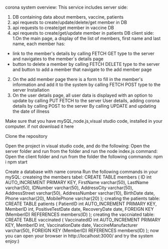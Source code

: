 corona system overview:
This service includes
server side:
1. DB containing data about members, vaccine, patients
2. api requests to create/update/delete/get member in DB
3. api requests to create/get member in vaccine DB
4. api requests to create/get/update member in patients DB
client side:
1.On the main page, a display of the list of members, first name and last name,
each member has:
  *  link to the member's details by calling FETCH GET type to the server and navigates to the member`s details page 
  *  button to delete a member by calling FETCH DELETE type to the server
  and button to add a member that navigate to the add member page
2. On the add member page there is a form to fill in the member's information and add it to the system by calling FETCH  POST type to the server
Installation
3. On the user details page, all user data is displayed with an option to update by calling PUT FETCH to the server
User details, adding corona details by calling POST to the server
By calling UPDATE and updating the date of illness

Make sure that you have mySQL,node.js,visual studio code, installed in your computer. if not download it here

Clone the repository

Open the project in visual studio code, and do the following:
Open the server folder and run from the folder and run the node index.js command:
Open the client folder and run from the folder the following commands:
npm i 
npm start

Create a database with name corona
Run the following commands in your mySQL:
createing the members tabel:
CREATE TABLE members (
    ID int AUTO_INCREMENT PRIMARY KEY,
    FirstName varchar(50),
    LastName varchar(50),
    IDNumber varchar(50),
    AddressCity varchar(50),
    AddressStreet varchar(50),
    AddressNumber varchar(10),
    BirthDate date,
    Phone varchar(20),
    MobilePhone varchar(20)
);
creating the patients table:
CREATE TABLE patients (
    PatientID int AUTO_INCREMENT PRIMARY KEY,
    MemberID int,
    PositiveTestDate date,
    RecoveryDate date,
    FOREIGN KEY (MemberID) REFERENCES members(ID)
);
creating the vaccniated table:
CREATE TABLE vaccinated (
    VaccinatedID int AUTO_INCREMENT PRIMARY KEY,
    MemberID int,
    VaccinationDate date,
    VaccineManufacturer varchar(50),
    FOREIGN KEY (MemberID) REFERENCES members(ID)
);
now you can open your browser in http://localhost:3000/ and try the system enjoy:)


